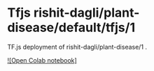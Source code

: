 # Tfjs rishit-dagli/plant-disease/default/tfjs/1
TF.js deployment of rishit-dagli/plant-disease/1 .

<!-- parent-model: rishit-dagli/plant-disease/1 -->
<!-- asset-path: https://github.com/Rishit-dagli/Greenathon-Plant-AI/releases/download/v0.1.0/tfjs_model.tar.gz -->

[![Open Colab notebook]](https://colab.research.google.com/github/Rishit-dagli/Greenathon-Plant-AI/blob/main/notebooks/plant_diseases_TFJS.ipynb)

